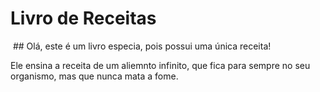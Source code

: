 # Livro de Receitas



​                               ## Olá, este é um livro especia, pois possui uma única receita!





Ele ensina a receita de um aliemnto infinito, que fica para sempre no seu organismo, mas que nunca mata a fome.

